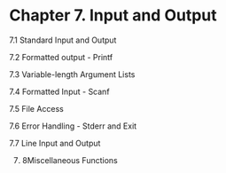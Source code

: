 





# Chapter 7.  Input and Output



7.1  Standard Input and Output 



7.2  Formatted output - Printf



7.3  Variable-length Argument Lists



7.4  Formatted Input - Scanf



7.5  File Access



7.6  Error Handling - Stderr and Exit





7.7 Line Input and Output





7. 8Miscellaneous Functions